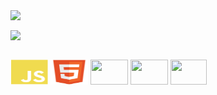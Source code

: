 
<p><img align="center" src="https://github-readme-stats.vercel.app/api?username=MrcsBrigida&show_icons=true&locale=en"/></p>

<p><img align="center" src="https://github-readme-streak-stats.herokuapp.com/?user=MrcsBrigida&"/></p>

 <div style="display: inline_block"><br>
  <img align="center" height="40" width="60" src="https://raw.githubusercontent.com/devicons/devicon/master/icons/javascript/javascript-plain.svg">
  <img align="center" height="40" width="60" src="https://raw.githubusercontent.com/devicons/devicon/master/icons/html5/html5-original.svg">
  <img align="center" height="40" width="60" src="https://cdn.jsdelivr.net/gh/devicons/devicon@latest/icons/css3/css3-original.svg" />
  <img align="center" height="40" width="60" src="https://cdn.jsdelivr.net/gh/devicons/devicon@latest/icons/mysql/mysql-original-wordmark.svg" />
  <img align="center" height="40" width="58" src="https://cdn.jsdelivr.net/gh/devicons/devicon@latest/icons/java/java-original-wordmark.svg" />
  </div>
